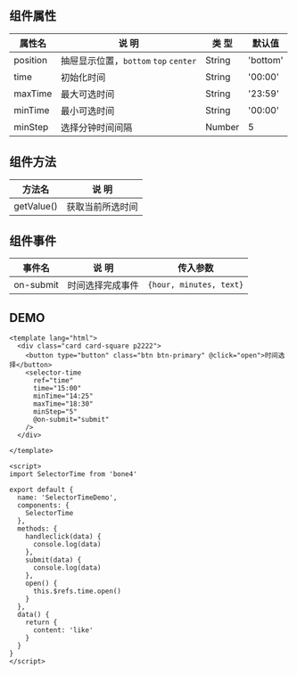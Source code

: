 ## 组件属性

| 属性名      | 说 明         | 类 型 |默认值  |
| ------------- |-----------|------| -----|
| position  | 抽屉显示位置，`bottom` `top`  `center`  | String | 'bottom'|
| time | 初始化时间  | String | '00:00' |
| maxTime | 最大可选时间 | String | '23:59' |
| minTime | 最小可选时间 | String | '00:00' |
| minStep | 选择分钟时间间隔 | Number | 5 |

## 组件方法

| 方法名 | 说 明 |
|-------|-------|
| getValue() | 获取当前所选时间 |

## 组件事件

| 事件名 | 说 明 | 传入参数 |
|-------|----------|----|
| on-submit | 时间选择完成事件 |    `{hour, minutes, text}` |



## DEMO
```
<template lang="html">
  <div class="card card-square p2222">
    <button type="button" class="btn btn-primary" @click="open">时间选择</button>
    <selector-time
      ref="time"
      time="15:00"
      minTime="14:25"
      maxTime="18:30"
      minStep="5"
      @on-submit="submit"
    />
  </div>

</template>

<script>
import SelectorTime from 'bone4'

export default {
  name: 'SelectorTimeDemo',
  components: {
    SelectorTime
  },
  methods: {
    handleclick(data) {
      console.log(data)
    },
    submit(data) {
      console.log(data)
    },
    open() {
      this.$refs.time.open()
    }
  },
  data() {
    return {
      content: 'like'
    }
  }
}
</script>

```
